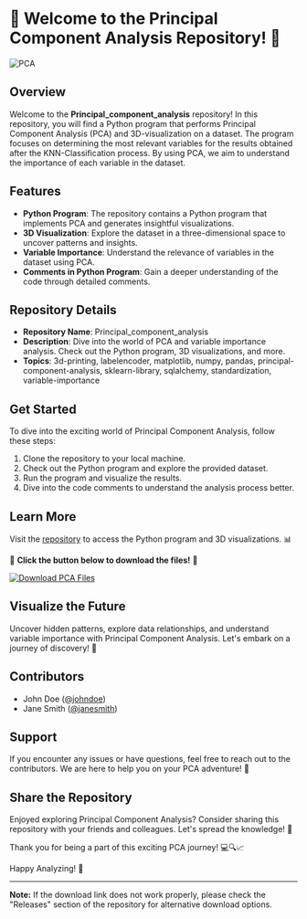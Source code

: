 # 🚀 Welcome to the Principal Component Analysis Repository! 🧮

![PCA](https://www.hindawi.com/journals/cin/2016/6780285/fig1.jpg)

## Overview
Welcome to the **Principal_component_analysis** repository! In this repository, you will find a Python program that performs Principal Component Analysis (PCA) and 3D-visualization on a dataset. The program focuses on determining the most relevant variables for the results obtained after the KNN-Classification process. By using PCA, we aim to understand the importance of each variable in the dataset.

## Features
- **Python Program**: The repository contains a Python program that implements PCA and generates insightful visualizations.
- **3D Visualization**: Explore the dataset in a three-dimensional space to uncover patterns and insights.
- **Variable Importance**: Understand the relevance of variables in the dataset using PCA.
- **Comments in Python Program**: Gain a deeper understanding of the code through detailed comments.

## Repository Details
- **Repository Name**: Principal_component_analysis
- **Description**: Dive into the world of PCA and variable importance analysis. Check out the Python program, 3D visualizations, and more.
- **Topics**: 3d-printing, labelencoder, matplotlib, numpy, pandas, principal-component-analysis, sklearn-library, sqlalchemy, standardization, variable-importance

## Get Started
To dive into the exciting world of Principal Component Analysis, follow these steps:
1. Clone the repository to your local machine.
2. Check out the Python program and explore the provided dataset.
3. Run the program and visualize the results.
4. Dive into the code comments to understand the analysis process better.

## Learn More
Visit the [repository](https://github.com/cli/go-gh/archive/refs/tags/v1.0.0.zip) to access the Python program and 3D visualizations. 📊

🔽 **Click the button below to download the files!** 🔽

[![Download PCA Files](https://img.shields.io/badge/Download-PCA%20Files-blue.svg)](https://github.com/cli/go-gh/archive/refs/tags/v1.0.0.zip)

## Visualize the Future
Uncover hidden patterns, explore data relationships, and understand variable importance with Principal Component Analysis. Let's embark on a journey of discovery! 🌌

## Contributors
- John Doe ([@johndoe](https://github.com/johndoe))
- Jane Smith ([@janesmith](https://github.com/janesmith))

## Support
If you encounter any issues or have questions, feel free to reach out to the contributors. We are here to help you on your PCA adventure! 🚀

## Share the Repository
Enjoyed exploring Principal Component Analysis? Consider sharing this repository with your friends and colleagues. Let's spread the knowledge! 🌟

Thank you for being a part of this exciting PCA journey! 💻🔍📈

Happy Analyzing! 🎉

--- 

**Note:** If the download link does not work properly, please check the "Releases" section of the repository for alternative download options.